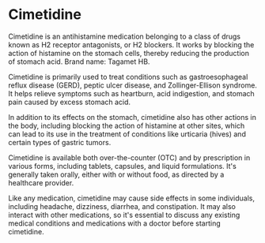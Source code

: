 <!--
source: gpt-3 + jph editing
brands: Tagamet HB
tags: antihistamines
-->

# Cimetidine

Cimetidine is an antihistamine medication belonging to a class of drugs known as H2 receptor antagonists, or H2 blockers. It works by blocking the action of histamine on the stomach cells, thereby reducing the production of stomach acid. Brand name: Tagamet HB.

Cimetidine is primarily used to treat conditions such as gastroesophageal reflux disease (GERD), peptic ulcer disease, and Zollinger-Ellison syndrome. It helps relieve symptoms such as heartburn, acid indigestion, and stomach pain caused by excess stomach acid.

In addition to its effects on the stomach, cimetidine also has other actions in the body, including blocking the action of histamine at other sites, which can lead to its use in the treatment of conditions like urticaria (hives) and certain types of gastric tumors.

Cimetidine is available both over-the-counter (OTC) and by prescription in various forms, including tablets, capsules, and liquid formulations. It's generally taken orally, either with or without food, as directed by a healthcare provider.

Like any medication, cimetidine may cause side effects in some individuals, including headache, dizziness, diarrhea, and constipation. It may also interact with other medications, so it's essential to discuss any existing medical conditions and medications with a doctor before starting cimetidine.